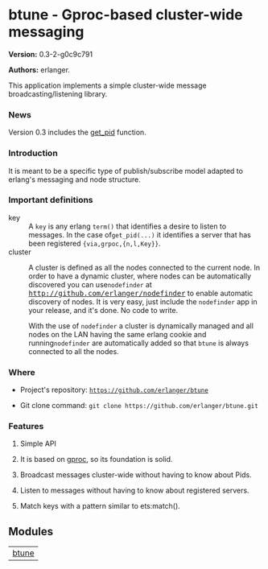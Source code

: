 

# btune - Gproc-based cluster-wide messaging #

__Version:__ 0.3-2-g0c9c791

__Authors:__ erlanger.

This application implements a simple cluster-wide message broadcasting/listening
library.


### <a name="News">News</a> ###

Version 0.3 includes the [get_pid](https://github.com/erlanger/btune/blob/master/doc/btune.md#get_pid-2) function.


### <a name="Introduction">Introduction</a> ###

It is meant to be a specific type of publish/subscribe model adapted to erlang's
messaging and node structure.


### <a name="Important_definitions">Important definitions</a> ###



<dt>key</dt>



<dd> A <code>key</code> is any erlang <code>term()</code> that identifies
        a desire to listen to messages. In the case of<code>get_pid(...)</code> it identifies a server
        that has been registered <code>{via,grpoc,{n,l,Key}}</code>.</dd>



<dt>cluster</dt>



<dd><p> A cluster is defined as all the nodes connected to
        the current node. In order to have a dynamic cluster,
        where nodes can be automatically discovered you can use<code>nodefinder</code> at <a href="http://github.com/erlanger/nodefinder" target="_top"><tt>http://github.com/erlanger/nodefinder</tt></a>
        to enable automatic discovery of nodes. It is very easy,
        just include the <code>nodefinder</code> app in your release, and
it's done. No code to write.</p>With the use of <code>nodefinder</code> a cluster is dynamically managed
        and all nodes on the LAN having the same erlang cookie and running<code>nodefinder</code> are automatically added so that <code>btune</code> is always 
        connected to all the nodes.</dd>




### <a name="Where">Where</a> ###

* Project's repository: [`https://github.com/erlanger/btune`](https://github.com/erlanger/btune)

* Git clone command: `git clone https://github.com/erlanger/btune.git`



### <a name="Features">Features</a> ###

1. Simple API

1. It is based on [gproc](https://github.com/uwiger/gproc), so its foundation is solid.

1. Broadcast messages cluster-wide without having to know about Pids.

1. Listen to messages without having to know about registered servers.

1. Match keys with a pattern similar to ets:match().



## Modules ##


<table width="100%" border="0" summary="list of modules">
<tr><td><a href="btune.md" class="module">btune</a></td></tr></table>

